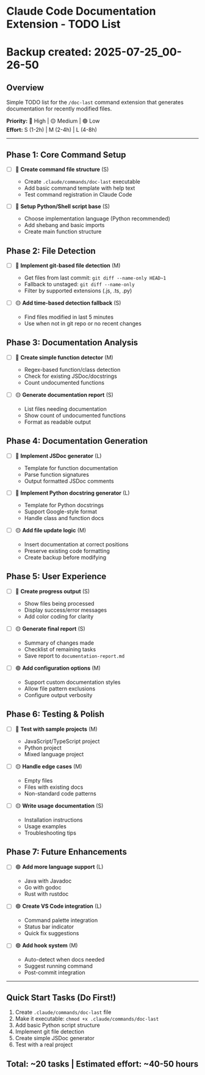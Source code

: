 # Claude Code Documentation Extension - TODO List
# Backup created: 2025-07-25_00-26-50

## Overview
Simple TODO list for the `/doc-last` command extension that generates documentation for recently modified files.

**Priority:** 🔴 High | 🟡 Medium | 🟢 Low  
**Effort:** S (1-2h) | M (2-4h) | L (4-8h)

---

## Phase 1: Core Command Setup
- [ ] 🔴 **Create command file structure** (S)
  - Create `.claude/commands/doc-last` executable
  - Add basic command template with help text
  - Test command registration in Claude Code

- [ ] 🔴 **Setup Python/Shell script base** (S)
  - Choose implementation language (Python recommended)
  - Add shebang and basic imports
  - Create main function structure

## Phase 2: File Detection
- [ ] 🔴 **Implement git-based file detection** (M)
  - Get files from last commit: `git diff --name-only HEAD~1`
  - Fallback to unstaged: `git diff --name-only`
  - Filter by supported extensions (.js, .ts, .py)

- [ ] 🟡 **Add time-based detection fallback** (S)
  - Find files modified in last 5 minutes
  - Use when not in git repo or no recent changes

## Phase 3: Documentation Analysis
- [ ] 🔴 **Create simple function detector** (M)
  - Regex-based function/class detection
  - Check for existing JSDoc/docstrings
  - Count undocumented functions

- [ ] 🟡 **Generate documentation report** (S)
  - List files needing documentation
  - Show count of undocumented functions
  - Format as readable output

## Phase 4: Documentation Generation
- [ ] 🔴 **Implement JSDoc generator** (L)
  - Template for function documentation
  - Parse function signatures
  - Output formatted JSDoc comments

- [ ] 🔴 **Implement Python docstring generator** (L)
  - Template for Python docstrings
  - Support Google-style format
  - Handle class and function docs

- [ ] 🟡 **Add file update logic** (M)
  - Insert documentation at correct positions
  - Preserve existing code formatting
  - Create backup before modifying

## Phase 5: User Experience
- [ ] 🔴 **Create progress output** (S)
  - Show files being processed
  - Display success/error messages
  - Add color coding for clarity

- [ ] 🟡 **Generate final report** (S)
  - Summary of changes made
  - Checklist of remaining tasks
  - Save report to `documentation-report.md`

- [ ] 🟢 **Add configuration options** (M)
  - Support custom documentation styles
  - Allow file pattern exclusions
  - Configure output verbosity

## Phase 6: Testing & Polish
- [ ] 🔴 **Test with sample projects** (M)
  - JavaScript/TypeScript project
  - Python project
  - Mixed language project

- [ ] 🟡 **Handle edge cases** (M)
  - Empty files
  - Files with existing docs
  - Non-standard code patterns

- [ ] 🟡 **Write usage documentation** (S)
  - Installation instructions
  - Usage examples
  - Troubleshooting tips

## Phase 7: Future Enhancements
- [ ] 🟢 **Add more language support** (L)
  - Java with Javadoc
  - Go with godoc
  - Rust with rustdoc

- [ ] 🟢 **Create VS Code integration** (L)
  - Command palette integration
  - Status bar indicator
  - Quick fix suggestions

- [ ] 🟢 **Add hook system** (M)
  - Auto-detect when docs needed
  - Suggest running command
  - Post-commit integration

---

## Quick Start Tasks (Do First!)
1. Create `.claude/commands/doc-last` file
2. Make it executable: `chmod +x .claude/commands/doc-last`
3. Add basic Python script structure
4. Implement git file detection
5. Create simple JSDoc generator
6. Test with a real project

## Total: ~20 tasks | Estimated effort: ~40-50 hours